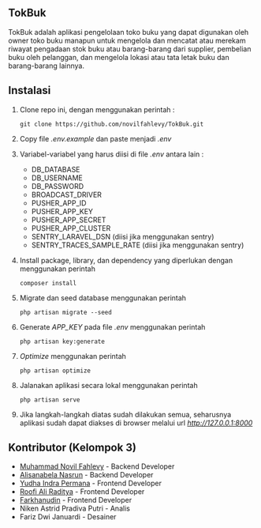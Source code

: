 ## TokBuk

TokBuk adalah aplikasi pengelolaan toko buku yang dapat digunakan oleh owner toko buku manapun untuk mengelola dan mencatat atau merekam riwayat pengadaan stok buku atau barang-barang dari supplier, pembelian buku oleh pelanggan, dan mengelola lokasi atau tata letak buku dan barang-barang lainnya.

## Instalasi
1. Clone repo ini, dengan menggunakan perintah :

    ```
    git clone https://github.com/novilfahlevy/TokBuk.git
    ```

2. Copy file *.env.example* dan paste menjadi *.env*

3. Variabel-variabel yang harus diisi di file *.env* antara lain :
    - DB_DATABASE
    - DB_USERNAME
    - DB_PASSWORD
    - BROADCAST_DRIVER
    - PUSHER_APP_ID
    - PUSHER_APP_KEY
    - PUSHER_APP_SECRET
    - PUSHER_APP_CLUSTER
    - SENTRY_LARAVEL_DSN (diisi jika menggunakan sentry)
    - SENTRY_TRACES_SAMPLE_RATE (diisi jika menggunakan sentry)

4. Install package, library, dan dependency yang diperlukan dengan menggunakan perintah
    ```
    composer install
    ```

5. Migrate dan seed database menggunakan perintah
    ```
    php artisan migrate --seed
    ```

6. Generate *APP_KEY* pada file *.env* menggunakan perintah
    ```
    php artisan key:generate
    ```

7. *Optimize* menggunakan perintah
    ```
    php artisan optimize
    ```

8. Jalanakan aplikasi secara lokal menggunakan perintah
    ```
    php artisan serve
    ```

9. Jika langkah-langkah diatas sudah dilakukan semua, seharusnya aplikasi sudah dapat diakses di browser melalui url *http://127.0.0.1:8000*

## Kontributor (Kelompok 3)
- [Muhammad Novil Fahlevy](https://github.com/novilfahlevy) - Backend Developer
- [Alisanabela Nasrun](https://github.com/alisanabela13) - Backend Developer
- [Yudha Indra Permana](https://github.com/yudhaip) - Frontend Developer
- [Roofi Ali Raditya](https://github.com/roopi2203) - Frontend Developer
- [Farkhanudin](https://github.com/farhan90909) - Frontend Developer
- Niken Astrid Pradiva Putri - Analis
- Fariz Dwi Januardi - Desainer